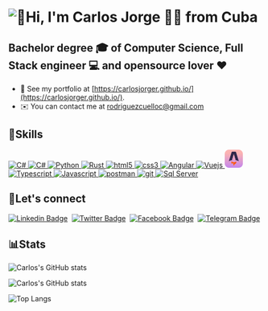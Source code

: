 # **<img src="https://raw.githubusercontent.com/Tarikul-Islam-Anik/Animated-Fluent-Emojis/master/Emojis/Hand%20gestures/Waving%20Hand%20Light%20Skin%20Tone.png" alt="👋" width="45" height="45" />Hi, I'm Carlos Jorge 👨‍💻 from Cuba**

## Bachelor degree 🎓 of Computer Science, Full Stack engineer 💻 and opensource lover ❤️

- 💼 See my portfolio at [https://carlosjorger.github.io/](https://carlosjorger.github.io/).
- ✉️ You can contact me at [rodriguezcuelloc@gmail.com](mailto:rodriguezcuelloc@gmail.com)

## 💪**Skills**

  <a href="https://docs.microsoft.com/en-us/dotnet/csharp/" target="_blank" rel="noreferrer">
    <img src="https://raw.githubusercontent.com/danielcranney/readme-generator/main/public/icons/skills/csharp-colored.svg" width="36" height="36" alt="C#" />
  </a>
  <a href="https://dotnet.microsoft.com/en-us/" target="_blank" rel="noreferrer">
    <img src="https://user-images.githubusercontent.com/25181517/121405754-b4f48f80-c95d-11eb-8893-fc325bde617f.png" width="36" height="36" alt="C#" />
  </a>
  <a href="https://www.python.org/" target="_blank" rel="noreferrer">
    <img src="https://raw.githubusercontent.com/danielcranney/readme-generator/main/public/icons/skills/python-colored.svg" width="36" height="36" alt="Python" />
  </a>
    <a href="https://www.rust-lang.org/" target="_blank" rel="noreferrer">
    <img src="https://raw.githubusercontent.com/danielcranney/readme-generator/main/public/icons/skills/rust.svg" width="40" height="40" alt="Rust" />
  </a>
   <a href="https://developer.mozilla.org/en-US/docs/Glossary/HTML5" target="_blank"> <img src="https://raw.githubusercontent.com/danielcranney/readme-generator/main/public/icons/skills/html5-colored.svg" alt="html5" width="40" height="40"/> </a>
    <a href="https://www.w3schools.com/css/" target="_blank"> <img src="https://raw.githubusercontent.com/danielcranney/readme-generator/main/public/icons/skills/css3-colored.svg" alt="css3" width="40" height="40"/> </a>
    <a href="https://angular.io/" target="_blank" rel="noreferrer">
    <img src="https://raw.githubusercontent.com/danielcranney/readme-generator/main/public/icons/skills/angularjs-colored.svg" width="40" height="40" alt="Angular" />
     <a href="https://vuejs.org/" target="_blank" rel="noreferrer">
     <img src="https://raw.githubusercontent.com/danielcranney/readme-generator/main/public/icons/skills/vuejs-colored.svg" width="36" height="36" alt="Vuejs" />
  </a>
  <a href="https://astro.build/" target="_blank" rel="noreferrer">
     <img src="https://raw.githubusercontent.com/tandpfun/skill-icons/main/icons/Astro.svg" width="36" height="36" alt="Astro" />
  </a>
  <a href="https://www.typescriptlang.org/" target="_blank" rel="noreferrer">
    <img src="https://raw.githubusercontent.com/danielcranney/readme-generator/main/public/icons/skills/typescript-colored.svg" width="36" height="36" alt="Typescript" />
  </a>
  <a href="https://developer.mozilla.org/en-US/docs/Web/JavaScript" target="_blank" rel="noreferrer">
    <img src="https://raw.githubusercontent.com/danielcranney/readme-generator/main/public/icons/skills/javascript-colored.svg" width="36" height="36" alt="Javascript" />
  </a>
  <a href="https://www.postman.com/" target="_blank"> <img src="https://www.vectorlogo.zone/logos/getpostman/getpostman-icon.svg" alt="postman" width="36" height="36"/> </a>
  <a href="https://git-scm.com/" target="_blank"> <img src="https://www.vectorlogo.zone/logos/git-scm/git-scm-icon.svg" alt="git" width="40" height="40"/> </a>
  <a href="https://www.microsoft.com/sql-server/" target="_blank"> <img src="https://user-images.githubusercontent.com/4249331/52232852-e2c4f780-28bd-11e9-835d-1e3cf3e43888.png" alt="Sql Server" width="40" height="40"/> </a>

## 🤝**Let's connect**

[![Linkedin Badge](https://raw.githubusercontent.com/gauravghongde/social-icons/master/SVG/Color/LinkedIN.svg)](https://www.linkedin.com/in/carlosjorger)&nbsp;
[![Twitter Badge](https://raw.githubusercontent.com/gauravghongde/social-icons/master/SVG/Color/Twitter.svg)](https://twitter.com/carlosjorgerc)&nbsp;
[![Facebook Badge](https://raw.githubusercontent.com/gauravghongde/social-icons/master/SVG/Color/Facebook.svg)](https://www.facebook.com/carlosjorge.rodriguezcuello)&nbsp;
[![Telegram Badge](https://raw.githubusercontent.com/gauravghongde/social-icons/master/SVG/Color/Telegram.svg)](https://t.me/carlosjorger)

## :bar_chart:**Stats**

![Carlos's GitHub stats](https://github-readme-stats-six-orpin-55.vercel.app/api?username=carlosjorger&show_icons=true&theme=tokyonight)

![Carlos's GitHub stats](https://github-readme-streak-stats.herokuapp.com/?user=carlosjorger&show_icons=true&theme=tokyonight)

![Top Langs](https://github-readme-stats-six-orpin-55.vercel.app/api/top-langs?username=carlosjorger&theme=tokyonight&layout=compact&langs_count=8)
